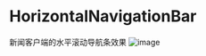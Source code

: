 # HorizontalNavigationBar
新闻客户端的水平滚动导航条效果
![image](https://github.com/liuyak/HorizontalNavigationBar/master/Screenshot.jpg)

